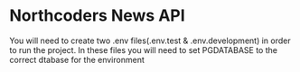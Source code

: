 # Northcoders News API

You will need to create two .env files(.env.test & .env.development) in order to run the project. In these files you will need to set PGDATABASE to the correct dtabase for the environment
